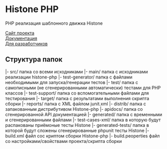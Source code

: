 Histone PHP
============

PHP реализация шаблонного движка Histone

[Сайт проекта](http://weblab.megafon.ru/histone/)  
[Документация](http://weblab.megafon.ru/histone/documentation/)  
[Для разработчиков](http://weblab.megafon.ru/histone/contributors/#PHP)  


Структура папок
---------------
|- src/ папка со всеми исходниками
     |- main/ папка с исходниками реализации histone-php
     |- test-generator/ папка с файлами необходимыми для запуска/генерации тестов
     |- test/ папка с самописными (не сгенерированными автоматически) тестами для PHP классов
     |- test-support/ папка со вспомогательными файлами для тестирования
|- target/ папка с результатами выполнения скрипта сборки
     |- reports/ папка с XML файлом junit.xml
     |- distrib/ папка с запакованным дистрибутивом Histone-php
     |- apidocs/ папка со сгенерированной API документацией
|- generated/ папка с временными и сгенерированными файлами
     |- test-cases-xml/ папка в которую будут распакованы приёмоные тесты Histone
     |- generated-tests/ папка в которой будут сложены сгенерированные phpunit тесты Histone
|- build.xml файл сос криптом сборки Histone-php
|- build.peoperties файл со настройками/свойствами проекта/скрипта сборки